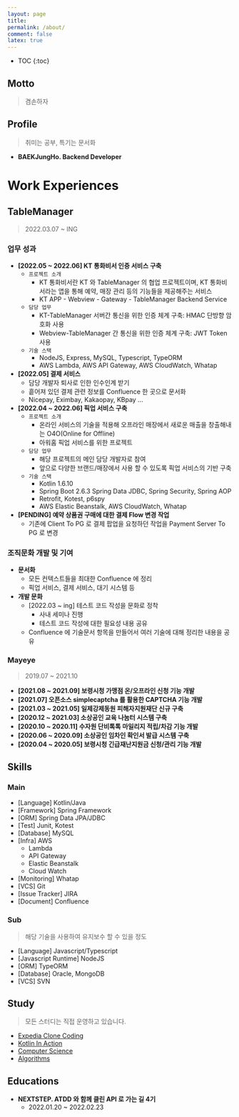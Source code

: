 ```yaml
---
layout: page
title:
permalink: /about/
comment: false
latex: true
---
```

* TOC
{:toc}

## Motto

> 겸손하자 

## Profile

> 취미는 공부, 특기는 문서화

- __BAEKJungHo. Backend Developer__

# Work Experiences

## TableManager

> 2022.03.07 ~ ING

### 업무 성과

- __[2022.05 ~ 2022.06] KT 통화비서 인증 서비스 구축__
  - `프로젝트 소개`
    - KT 통화비서란 KT 와 TableManager 의 협업 프로젝트이며, KT 통화비서라는 앱을 통해 예약, 매장 관리 등의 기능들을 제공해주는 서비스
    - KT APP - Webview - Gateway - TableManager Backend Service
  - `담당 업무`
    - KT-TableManager 서버간 통신을 위한 인증 체계 구축: HMAC 단방향 암호화 사용
    - Webview-TableManager 간 통신을 위한 인증 체계 구축: JWT Token 사용
  - `기술 스택`
    - NodeJS, Express, MySQL, Typescript, TypeORM
    - AWS Lambda, AWS API Gateway, AWS CloudWatch, Whatap
- __[2022.05] 결제 서비스__
  - 담당 개발자 퇴사로 인한 인수인계 받기
  - 흩어져 있던 결제 관련 정보를 Confluence 한 곳으로 문서화
  - Nicepay, Eximbay, Kakaopay, KBpay ...
- __[2022.04 ~ 2022.06] 픽업 서비스 구축__
  - `프로젝트 소개`
    - 온라인 서비스의 기술을 적용해 오프라인 매장에서 새로운 매출을 창출해내는 O4O(Online for Offline)
    - 아워홈 픽업 서비스를 위한 프로젝트
  - `담당 업무`
    - 해당 프로젝트의 메인 담당 개발자로 참여
    - 앞으로 다양한 브랜드/매장에서 사용 할 수 있도록 픽업 서비스의 기반 구축
  - `기술 스택`
    - Kotlin 1.6.10
    - Spring Boot 2.6.3 Spring Data JDBC, Spring Security, Spring AOP
    - Retrofit, Kotest, p6spy
    - AWS Elastic Beanstalk, AWS CloudWatch, Whatap
- __[PENDING] 예약 상품권 구매에 대한 결제 Flow 변경 작업__
  - 기존에 Client To PG 로 결제 팝업을 요청하던 작업을 Payment Server To PG 로 변경
  
### 조직문화 개발 및 기여

- __문서화__
  - 모든 컨텍스트들을 최대한 Confluence 에 정리
  - 픽업 서비스, 결제 서비스, 대기 시스템 등
- __개발 문화__
  - [2022.03 ~ ing] 테스트 코드 작성을 문화로 정착
    - 사내 세미나 진행
    - 테스트 코드 작성에 대한 필요성 내용 공유
  - Confluence 에 기술문서 항목을 만들어서 여러 기술에 대해 정리한 내용을 공유

### Mayeye

> 2019.07 ~ 2021.10

- __[2021.08 ~ 2021.09] 보령시청 가맹점 온/오프라인 신청 기능 개발__
- __[2021.07] 오픈소스 simplecaptcha 를 활용한 CAPTCHA 기능 개발__
- __[2021.03 ~ 2021.05] 일제강제동원 피해자지원재단 신규 구축__
- __[2020.12 ~ 2021.03] 소상공인 교육 나눔터 시스템 구축__
- __[2020.10 ~ 2020.11] 수자원 단비톡톡 마일리지 적립/차감 기능 개발__
- __[2020.06 ~ 2020.09] 소상공인 임차인 확인서 발급 시스템 구축__
- __[2020.04 ~ 2020.05] 보령시청 긴급재난지원금 신청/관리 기능 개발__

## Skills

### Main

- [Language] Kotlin/Java
- [Framework] Spring Framework
- [ORM] Spring Data JPA/JDBC
- [Test] Junit, Kotest
- [Database] MySQL
- [Infra] AWS
  - Lambda
  - API Gateway
  - Elastic Beanstalk
  - Cloud Watch
- [Monitoring] Whatap
- [VCS] Git
- [Issue Tracker] JIRA
- [Document] Confluence

### Sub

> 해당 기술을 사용하여 유지보수 할 수 있을 정도

- [Language] Javascript/Typescript
- [Javascript Runtime] NodeJS
- [ORM] TypeORM
- [Database] Oracle, MongoDB
- [VCS] SVN

## Study

> 모든 스터디는 직접 운영하고 있습니다.

- [Expedia Clone Coding](https://github.com/cIonecoder/expedia)
- [Kotlin In Action](https://github.com/kotlint/kotlin-in-action)
- [Computer Science](https://github.com/NKLCWDT/cs)
- [Algorithms](https://github.com/NKLCWDT/algorithms)

## Educations

- __NEXTSTEP. ATDD 와 함께 클린 API 로 가는 길 4기__
    - 2022.01.20 ~ 2022.02.23

